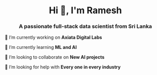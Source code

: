 <h1 align="center">Hi 👋, I'm Ramesh</h1>
<h3 align="center">A passionate full-stack data scientist from Sri Lanka </h3>

🔭 I’m currently working on **Axiata Digital Labs**

🌱 I’m currently learning **ML and AI**

👯 I’m looking to collaborate on **New AI projects**

🤝 I’m looking for help with **Every one in every industry**

